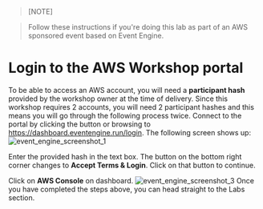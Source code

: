 > [NOTE] 

> Follow these instructions if you're doing this lab as part of an AWS sponsored event based on Event Engine. 

# Login to the AWS Workshop portal

To be able to access an AWS account, you will need a **participant hash** provided by the workshop owner at the time of delivery. Since this workshop requires 2 accounts, you will need 2 participant hashes and this means you will go through the following process twice. 
Connect to the portal by clicking the button or browsing to https://dashboard.eventengine.run/login.
The following screen shows up:
![event_engine_screenshot_1](../_media/event-engine-initial-screen.png)

Enter the provided hash in the text box. The button on the bottom right corner changes to **Accept Terms & Login**. Click on that button to continue.

Click on **AWS Console** on dashboard.
![event_engine_screenshot_3](../_media/event-engine-aws-console.png)
Once you have completed the steps above, you can head straight to the Labs section.

